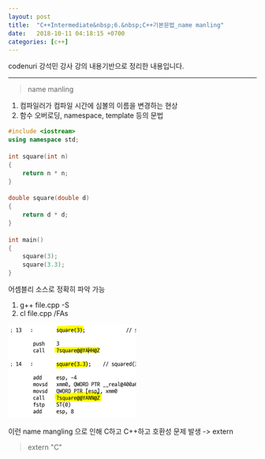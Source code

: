```yaml
---
layout: post
title:  "C++Intermediate&nbsp;6.&nbsp;C++기본문법_name manling"
date:   2018-10-11 04:18:15 +0700
categories: [c++]
---
```


codenuri 강석민 강사 강의 내용기반으로 정리한 내용입니다.

---

> name manling

1. 컴파일러가 컴파일 시간에 심볼의 이름을 변경하는 현상
2. 함수 오버로딩, namespace, template 등의 문법

```cpp
#include <iostream>
using namespace std;

int square(int n)
{
    return n * n;
}

double square(double d)
{
    return d * d;
}

int main()
{
    square(3);
    square(3.3);
}
```

어셈블리 소스로 정확히 파악 가능

1. g++ file.cpp -S
2. cl file.cpp /FAs

![Alt text](/static/img/C++Intermediate/6.1.PNG)

이런 name mangling 으로 인해 C하고 C++하고 호환성 문제 발생 -> extern

> extern "C"


